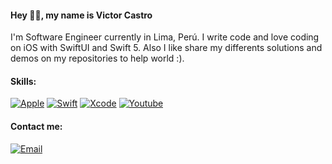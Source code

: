 #### Hey 👋🏻, my name is Victor Castro

I'm Software Engineer currently in Lima, Perú. I write code and love coding on iOS with SwiftUI and Swift 5.
Also I like share my differents solutions and demos on my repositories to help world  :).



#### Skills:
[![Apple](https://img.shields.io/badge/iOS-999999?style=for-the-badge&logo=apple&logoColor=white&labelColor=101010)]()
[![Swift](https://img.shields.io/badge/Swift-FA7343?style=for-the-badge&logo=swift&logoColor=white&labelColor=101010)]()
[![Xcode](https://img.shields.io/badge/Xcode-1575F9?style=for-the-badge&logo=xcode&logoColor=white&labelColor=101010)]()
[![Youtube](https://img.shields.io/youtube/channel/subscribers/UCpn2lUfGdhzxpWl9AWP1oRw?style=for-the-badge&logo=youtube&logoColor=white&labelColor=101010)](https://www.youtube.com/channel/UCpn2lUfGdhzxpWl9AWP1oRw)


#### Contact me:

[![Email](https://img.shields.io/static/v1?logoColor=white&logo=icloud&message=victorcastro.io@icloud.com&color=red&label=&labelColor=101010&style=for-the-badge)](mailto:victorcastro.io@icloud.com)
